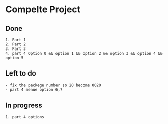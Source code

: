 # Compelte Project 


## Done 
	1. Part 1 
	2. Part 2
	3. Part 3 
	4. part 4 Option 0 && option 1 && option 2 && option 3 && option 4 && option 5 
 
## Left to do 
	- fix the packege number so 20 become 0020
	- part 4 menue option 6,7

## In progress 
	1. part 4 options
